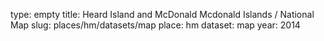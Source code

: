 type: empty
title: Heard Island and McDonald Mcdonald Islands / National Map
slug: places/hm/datasets/map
place: hm
dataset: map
year: 2014
